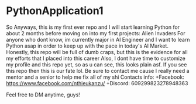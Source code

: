 # PythonApplication1
So Anyways, this is my first ever repo and I will start learning Python for about 2 months before moving on into my first projects: Alien Invaders
For anyone who dont know, im currently major in AI Engineer and I want to learn Python asap in order to keep up with the pace in today's AI Market.
Honestly, this repo will be full of dumb craps, but this is the evidence for all my efforts that I placed into this career
Also, I dont have time to customize my profile and this repo yet, so as u can see, this looks plain asf.
If you see this repo then this is our fate lol.
Be sure to contact me cause I really need a mentor and a senior to help me fix all of my shi
  Contacts info: 
    +Facebook: https://www.facebook.com/nthieukanzu/
    +Discord: 609299823278948363

Feel free to DM anytime, guys!
    

